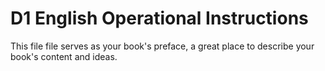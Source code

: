 # D1 English Operational Instructions

This file file serves as your book's preface, a great place to describe your book's content and ideas.

